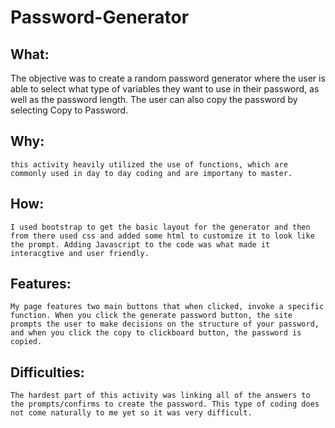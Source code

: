# Password-Generator

## What: 
  The objective was to create a random password generator where the user is able to select what type of variables they want to use in their password, as well as the password length. The user can also copy the password by selecting Copy to Password.

## Why:
    this activity heavily utilized the use of functions, which are commonly used in day to day coding and are importany to master. 

## How:
    I used bootstrap to get the basic layout for the generator and then from there used css and added some html to customize it to look like the prompt. Adding Javascript to the code was what made it interacgtive and user friendly. 

## Features:
    My page features two main buttons that when clicked, invoke a specific function. When you click the generate password button, the site prompts the user to make decisions on the structure of your password, and when you click the copy to clickboard button, the password is copied. 

## Difficulties:
    The hardest part of this activity was linking all of the answers to the prompts/confirms to create the password. This type of coding does not come naturally to me yet so it was very difficult. 